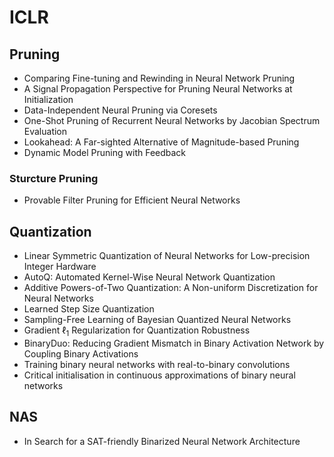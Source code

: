 # ICLR

## Pruning
- Comparing Fine-tuning and Rewinding in Neural Network Pruning
- A Signal Propagation Perspective for Pruning Neural Networks at Initialization 
- Data-Independent Neural Pruning via Coresets
- One-Shot Pruning of Recurrent Neural Networks by Jacobian Spectrum Evaluation 
- Lookahead: A Far-sighted Alternative of Magnitude-based Pruning
- Dynamic Model Pruning with Feedback 

### Sturcture Pruning
- Provable Filter Pruning for Efficient Neural Networks 

## Quantization
- Linear Symmetric Quantization of Neural Networks for Low-precision Integer Hardware 
- AutoQ: Automated Kernel-Wise Neural Network Quantization 
- Additive Powers-of-Two Quantization: A Non-uniform Discretization for Neural Networks
- Learned Step Size Quantization
- Sampling-Free Learning of Bayesian Quantized Neural Networks
- Gradient $\ell_1$ Regularization for Quantization Robustness
- BinaryDuo: Reducing Gradient Mismatch in Binary Activation Network by Coupling Binary Activations 
- Training binary neural networks with real-to-binary convolutions 
- Critical initialisation in continuous approximations of binary neural networks 

## NAS
- In Search for a SAT-friendly Binarized Neural Network Architecture